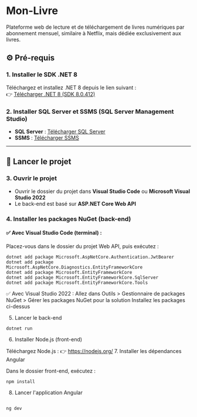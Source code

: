 # Mon-Livre

Plateforme web de lecture et de téléchargement de livres numériques par abonnement mensuel, similaire à Netflix, mais dédiée exclusivement aux livres.

## ⚙️ Pré-requis

### 1. Installer le SDK .NET 8
Téléchargez et installez .NET 8 depuis le lien suivant :  
👉 [Télécharger .NET 8 (SDK 8.0.412)](https://dotnet.microsoft.com/fr-fr/download/dotnet/thank-you/sdk-8.0.412-windows-x64-installer)

### 2. Installer SQL Server et SSMS (SQL Server Management Studio)
- **SQL Server** : [Télécharger SQL Server](https://www.microsoft.com/fr-fr/sql-server/sql-server-downloads)  
- **SSMS** : [Télécharger SSMS](https://learn.microsoft.com/fr-fr/ssms/install/install)

---

## 🚀 Lancer le projet

### 3. Ouvrir le projet
- Ouvrir le dossier du projet dans **Visual Studio Code** ou **Microsoft Visual Studio 2022**
- Le back-end est basé sur **ASP.NET Core Web API**

### 4. Installer les packages NuGet (back-end)

#### ✅ Avec Visual Studio Code (terminal) :
Placez-vous dans le dossier du projet Web API, puis exécutez :

```
dotnet add package Microsoft.AspNetCore.Authentication.JwtBearer
dotnet add package Microsoft.AspNetCore.Diagnostics.EntityFrameworkCore
dotnet add package Microsoft.EntityFrameworkCore
dotnet add package Microsoft.EntityFrameworkCore.SqlServer
dotnet add package Microsoft.EntityFrameworkCore.Tools

```

✅ Avec Visual Studio 2022 :
    Allez dans Outils > Gestionnaire de packages NuGet > Gérer les packages NuGet pour la solution
    Installez les packages ci-dessus

5. Lancer le back-end

```
dotnet run

```

6. Installer Node.js (front-end)

Téléchargez Node.js :
👉 https://nodejs.org/
7. Installer les dépendances Angular

Dans le dossier front-end, exécutez :

```
npm install

```

8. Lancer l'application Angular

```

ng dev

```
